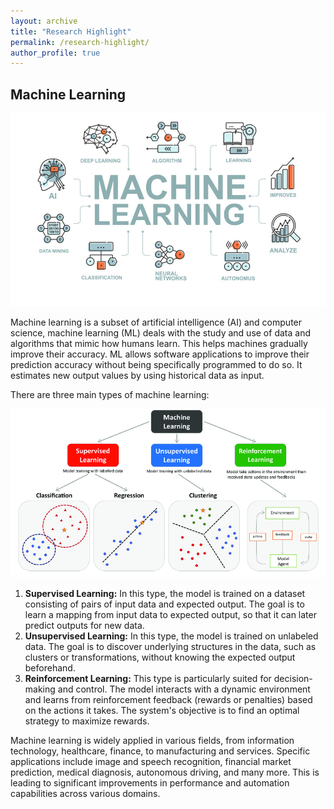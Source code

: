 ```yaml
---
layout: archive
title: "Research Highlight"
permalink: /research-highlight/
author_profile: true
---
```


## Machine Learning

<div align="center">
  <img src="/images/subjects/ml.jpg" alt="Image" width="700px"/>
</div>

Machine learning is a subset of artificial intelligence (AI) and computer science, machine learning (ML) deals with the study and use of data and algorithms that mimic how humans learn. This helps machines gradually improve their accuracy. ML allows software applications to improve their prediction accuracy without being specifically programmed to do so. It estimates new output values by using historical data as input.

There are three main types of machine learning:

<div align="center">
  <img src="/images/subjects/the-main-types-of-ml.png" alt="Image" width="700px"/>
</div>

1.	**Supervised Learning:** In this type, the model is trained on a dataset consisting of pairs of input data and expected output. The goal is to learn a mapping from input data to expected output, so that it can later predict outputs for new data.
2.	**Unsupervised Learning:** In this type, the model is trained on unlabeled data. The goal is to discover underlying structures in the data, such as clusters or transformations, without knowing the expected output beforehand.
3.	**Reinforcement Learning:** This type is particularly suited for decision-making and control. The model interacts with a dynamic environment and learns from reinforcement feedback (rewards or penalties) based on the actions it takes. The system's objective is to find an optimal strategy to maximize rewards.

Machine learning is widely applied in various fields, from information technology, healthcare, finance, to manufacturing and services. Specific applications include image and speech recognition, financial market prediction, medical diagnosis, autonomous driving, and many more. This is leading to significant improvements in performance and automation capabilities across various domains.